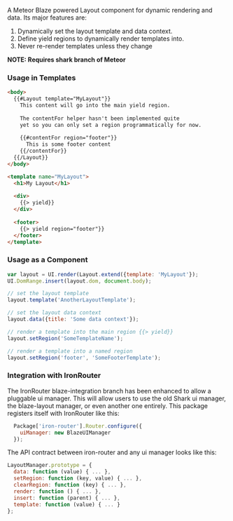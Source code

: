 A Meteor Blaze powered Layout component for dynamic rendering and data. Its major features are:

1. Dynamically set the layout template and data context.
2. Define yield regions to dynamically render templates into.
3. Never re-render templates unless they change

**NOTE: Requires shark branch of Meteor**

### Usage in Templates

```html
<body>
  {{#Layout template="MyLayout"}}
    This content will go into the main yield region.
    
    The contentFor helper hasn't been implemented quite 
    yet so you can only set a region programmatically for now.
    
    {{#contentFor region="footer"}}
      This is some footer content
    {{/contentFor}}
  {{/Layout}}
</body>

<template name="MyLayout">
  <h1>My Layout</h1>
  
  <div>
    {{> yield}}
  </div>
  
  <footer>
    {{> yield region="footer"}}
  </footer>
</template>
```

### Usage as a Component

```javascript
var layout = UI.render(Layout.extend({template: 'MyLayout'});
UI.DomRange.insert(layout.dom, document.body);

// set the layout template
layout.template('AnotherLayoutTemplate');

// set the layout data context
layout.data({title: 'Some data context'});

// render a template into the main region {{> yield}}
layout.setRegion('SomeTemplateName');

// render a template into a named region
layout.setRegion('footer', 'SomeFooterTemplate');

```

### Integration with IronRouter
The IronRouter blaze-integration branch has been enhanced to allow a pluggable
ui manager. This will allow users to use the old Shark ui manager, the
blaze-layout manager, or even another one entirely. This package registers
itself with IronRouter like this:

```javascript
  Package['iron-router'].Router.configure({
    uiManager: new BlazeUIManager
  });
```

The API contract between iron-router and any ui manager looks like this:

```javascript
LayoutManager.prototype = {
  data: function (value) { ... },
  setRegion: function (key, value) { ... },
  clearRegion: function (key) { ... },
  render: function () { ... },
  insert: function (parent) { ... },
  template: function (value) { ... }
};
```
